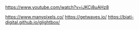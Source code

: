 https://www.youtube.com/watch?v=iJKCj8uAHz8

https://www.manypixels.co/
https://getwaves.io/
https://biati-digital.github.io/glightbox/
